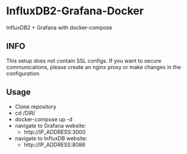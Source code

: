 # InfluxDB2-Grafana-Docker
InfluxDB2 + Grafana with docker-compose

## INFO
This setup does not contain SSL configs. If you want to secure communications, please create an nginx proxy or make changes in the configuration. 

## Usage
- Clone repository
- cd /DIR/
- docker-compose up -d
- navigate to Grafana website:
  - http://IP_ADDRESS:3000
- navigate to InfluxDB website:
  - http://IP_ADDRESS:8086
